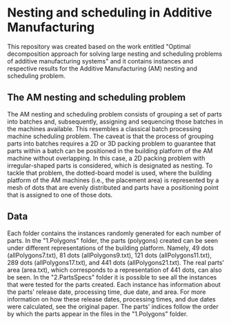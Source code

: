 # Nesting and scheduling in Additive Manufacturing
This repository was created based on the work entitled "Optimal decomposition approach for solving large nesting and scheduling problems of additive manufacturing systems" and it contains instances and respective results for the Additive Manufacturing (AM) nesting and scheduling problem.

## The AM nesting and scheduling problem
The AM nesting and scheduling problem consists of grouping a set of parts into batches and, subsequently, assigning and sequencing those batches in the machines available. This resembles a classical batch processing machine scheduling problem. The caveat is that the process of grouping parts into batches requires a 2D or 3D packing problem to guarantee that parts within a batch can be positioned in the building platform of the AM machine without overlapping. In this case, a 2D packing problem with irregular-shaped parts is considered, which is designated as nesting. To tackle that problem, the dotted-board model is used, where the building platform of the AM machines (i.e., the placement area) is represented by a mesh of dots that are evenly distributed and parts have a positioning point that is assigned to one of those dots.

## Data
Each folder contains the instances randomly generated for each number of parts. In the "1.Polygons" folder, the parts (polygons) created can be seen under different representations of the building platform. Namely, 49 dots (allPolygons7.txt), 81 dots (allPolygons9.txt), 121 dots (allPolygons11.txt), 289 dots (allPolygons17.txt), and 441 dots (allPolygons21.txt). The real parts' area (area.txt), which corresponds to a representation of 441 dots, can also be seen. In the "2.PartsSpecs" folder it is possible to see all the instances that were tested for the parts created. Each instance has information about the parts' release date, processing time, due date, and area. For more information on how these release dates, processing times, and due dates were calculated, see the original paper. The parts' indices follow the order by which the parts appear in the files in the "1.Polygons" folder.
